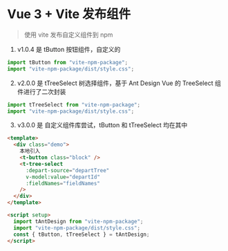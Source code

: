 # Vue 3 + Vite 发布组件

> 使用 vite 发布自定义组件到 npm

1. v1.0.4 是 tButton 按钮组件，自定义的

```js
import tButton from "vite-npm-package";
import "vite-npm-package/dist/style.css";
```

2. v2.0.0 是 tTreeSelect 树选择组件，基于 Ant Design Vue 的 TreeSelect 组件进行了二次封装

```js
import tTreeSelect from "vite-npm-package";
import "vite-npm-package/dist/style.css";
```

3. v3.0.0 是 自定义组件库尝试，tButton 和 tTreeSelect 均在其中

```html
<template>
  <div class="demo">
    本地引入
    <t-button class="block" />
    <t-tree-select
      :depart-source="departTree"
      v-model:value="departId"
      :fieldNames="fieldNames"
    />
  </div>
</template>

<script setup>
  import tAntDesign from "vite-npm-package";
  import "vite-npm-package/dist/style.css";
  const { tButton, tTreeSelect } = tAntDesign;
</script>
```

